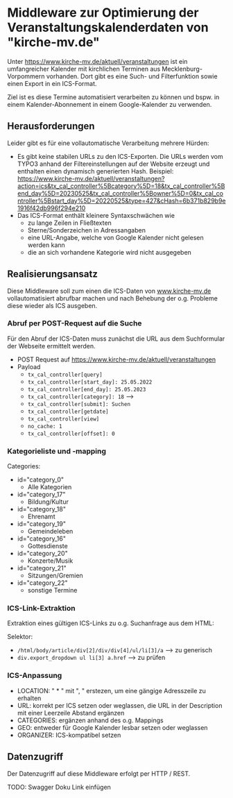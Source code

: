 # Middleware zur Optimierung der Veranstaltungskalenderdaten von "kirche-mv.de"

Unter https://www.kirche-mv.de/aktuell/veranstaltungen ist ein umfangreicher Kalender mit kirchlichen Terminen aus Mecklenburg-Vorpommern vorhanden. Dort gibt es eine Such- und Filterfunktion sowie einen Export in ein ICS-Format.

Ziel ist es diese Termine automatisiert verarbeiten zu können und bspw. in einem Kalender-Abonnement in einem Google-Kalender zu verwenden.

## Herausforderungen

Leider gibt es für eine vollautomatische Verarbeitung mehrere Hürden:

- Es gibt keine stabilen URLs zu den ICS-Exporten. Die URLs werden vom TYPO3 anhand der Filtereinstellungen auf der Website erzeugt und enthalten einen dynamisch generierten Hash. Beispiel: https://www.kirche-mv.de/aktuell/veranstaltungen?action=ics&tx_cal_controller%5Bcategory%5D=18&tx_cal_controller%5Bend_day%5D=20230525&tx_cal_controller%5Bowner%5D=0&tx_cal_controller%5Bstart_day%5D=20220525&type=427&cHash=6b371b829b9e1916f42db996f294e210
- Das ICS-Format enthält kleinere Syntaxschwächen wie
  - zu lange Zeilen in Fließtexten
  - Sterne/Sonderzeichen in Adressangaben
  - eine URL-Angabe, welche von Google Kalender nicht gelesen werden kann
  - die an sich vorhandene Kategorie wird nicht ausgegeben

## Realisierungsansatz

Diese Middleware soll zum einen die ICS-Daten von www.kirche-mv.de vollautomatisiert abrufbar machen und nach Behebung der o.g. Probleme diese wieder als ICS ausgeben.

### Abruf per POST-Request auf die Suche

Für den Abruf der ICS-Daten muss zunächst die URL aus dem Suchformular der Webseite ermittelt werden.

- POST Request auf https://www.kirche-mv.de/aktuell/veranstaltungen
- Payload
  - `tx_cal_controller[query]`
  - `tx_cal_controller[start_day]: 25.05.2022`
  - `tx_cal_controller[end_day]: 25.05.2023`
  - `tx_cal_controller[category]: 18` -->
  - `tx_cal_controller[submit]: Suchen`
  - `tx_cal_controller[getdate]`
  - `tx_cal_controller[view]`
  - `no_cache: 1`
  - `tx_cal_controller[offset]: 0`

### Kategorieliste und -mapping

Categories:

- id="category_0"
  - Alle Kategorien
- id="category_17"
  - Bildung/Kultur
- id="category_18"
  - Ehrenamt
- id="category_19"
  - Gemeindeleben
- id="category_16"
  - Gottesdienste
- id="category_20"
  - Konzerte/Musik
- id="category_21"
  - Sitzungen/Gremien
- id="category_22"
  - sonstige Termine

### ICS-Link-Extraktion

Extraktion eines gültigen ICS-Links zu o.g. Suchanfrage aus dem HTML:

Selektor:

- `/html/body/article/div[2]/div/div[4]/ul/li[3]/a` --> zu generisch
- `div.export_dropdown ul li[3] a.href` --> zu prüfen

### ICS-Anpassung

- LOCATION: " \* " mit ", " erstezen, um eine gängige Adresszeile zu erhalten
- URL: korrekt per ICS setzen oder weglassen, die URL in der Description mit einer Leerzeile Abstand ergänzen
- CATEGORIES: ergänzen anhand des o.g. Mappings
- GEO: entweder für Google Kalender lesbar setzen oder weglassen
- ORGANIZER: ICS-kompatibel setzen

## Datenzugriff

Der Datenzugriff auf diese Middleware erfolgt per HTTP / REST.

TODO: Swagger Doku Link einfügen
